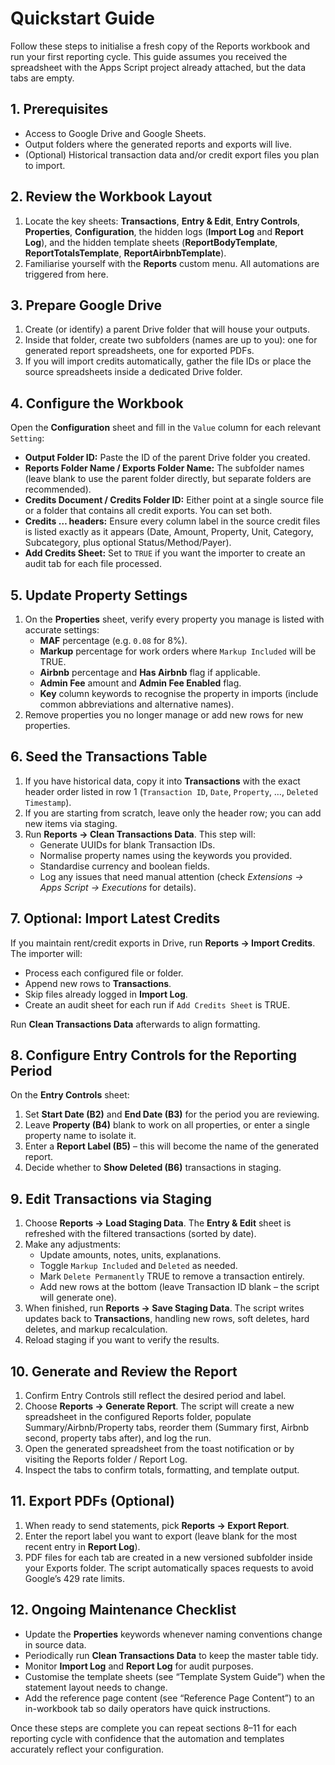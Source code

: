 # Quickstart Guide

Follow these steps to initialise a fresh copy of the Reports workbook and run your first reporting cycle. This guide assumes you received the spreadsheet with the Apps Script project already attached, but the data tabs are empty.

## 1. Prerequisites

-   Access to Google Drive and Google Sheets.
-   Output folders where the generated reports and exports will live.
-   (Optional) Historical transaction data and/or credit export files you plan to import.

## 2. Review the Workbook Layout

1. Locate the key sheets: **Transactions**, **Entry & Edit**, **Entry Controls**, **Properties**, **Configuration**, the hidden logs (**Import Log** and **Report Log**), and the hidden template sheets (**ReportBodyTemplate**, **ReportTotalsTemplate**, **ReportAirbnbTemplate**).
2. Familiarise yourself with the **Reports** custom menu. All automations are triggered from here.

## 3. Prepare Google Drive

1. Create (or identify) a parent Drive folder that will house your outputs.
2. Inside that folder, create two subfolders (names are up to you): one for generated report spreadsheets, one for exported PDFs.
3. If you will import credits automatically, gather the file IDs or place the source spreadsheets inside a dedicated Drive folder.

## 4. Configure the Workbook

Open the **Configuration** sheet and fill in the `Value` column for each relevant `Setting`:

-   **Output Folder ID:** Paste the ID of the parent Drive folder you created.
-   **Reports Folder Name / Exports Folder Name:** The subfolder names (leave blank to use the parent folder directly, but separate folders are recommended).
-   **Credits Document / Credits Folder ID:** Either point at a single source file or a folder that contains all credit exports. You can set both.
-   **Credits … headers:** Ensure every column label in the source credit files is listed exactly as it appears (Date, Amount, Property, Unit, Category, Subcategory, plus optional Status/Method/Payer).
-   **Add Credits Sheet:** Set to `TRUE` if you want the importer to create an audit tab for each file processed.

## 5. Update Property Settings

1. On the **Properties** sheet, verify every property you manage is listed with accurate settings:
    - **MAF** percentage (e.g. `0.08` for 8%).
    - **Markup** percentage for work orders where `Markup Included` will be TRUE.
    - **Airbnb** percentage and **Has Airbnb** flag if applicable.
    - **Admin Fee** amount and **Admin Fee Enabled** flag.
    - **Key** column keywords to recognise the property in imports (include common abbreviations and alternative names).
2. Remove properties you no longer manage or add new rows for new properties.

## 6. Seed the Transactions Table

1. If you have historical data, copy it into **Transactions** with the exact header order listed in row 1 (`Transaction ID`, `Date`, `Property`, …, `Deleted Timestamp`).
2. If you are starting from scratch, leave only the header row; you can add new items via staging.
3. Run **Reports → Clean Transactions Data**. This step will:
    - Generate UUIDs for blank Transaction IDs.
    - Normalise property names using the keywords you provided.
    - Standardise currency and boolean fields.
    - Log any issues that need manual attention (check _Extensions → Apps Script → Executions_ for details).

## 7. Optional: Import Latest Credits

If you maintain rent/credit exports in Drive, run **Reports → Import Credits**. The importer will:

-   Process each configured file or folder.
-   Append new rows to **Transactions**.
-   Skip files already logged in **Import Log**.
-   Create an audit sheet for each run if `Add Credits Sheet` is TRUE.

Run **Clean Transactions Data** afterwards to align formatting.

## 8. Configure Entry Controls for the Reporting Period

On the **Entry Controls** sheet:

1. Set **Start Date (B2)** and **End Date (B3)** for the period you are reviewing.
2. Leave **Property (B4)** blank to work on all properties, or enter a single property name to isolate it.
3. Enter a **Report Label (B5)** – this will become the name of the generated report.
4. Decide whether to **Show Deleted (B6)** transactions in staging.

## 9. Edit Transactions via Staging

1. Choose **Reports → Load Staging Data**. The **Entry & Edit** sheet is refreshed with the filtered transactions (sorted by date).
2. Make any adjustments:
    - Update amounts, notes, units, explanations.
    - Toggle `Markup Included` and `Deleted` as needed.
    - Mark `Delete Permanently` TRUE to remove a transaction entirely.
    - Add new rows at the bottom (leave Transaction ID blank – the script will generate one).
3. When finished, run **Reports → Save Staging Data**. The script writes updates back to **Transactions**, handling new rows, soft deletes, hard deletes, and markup recalculation.
4. Reload staging if you want to verify the results.

## 10. Generate and Review the Report

1. Confirm Entry Controls still reflect the desired period and label.
2. Choose **Reports → Generate Report**. The script will create a new spreadsheet in the configured Reports folder, populate Summary/Airbnb/Property tabs, reorder them (Summary first, Airbnb second, property tabs after), and log the run.
3. Open the generated spreadsheet from the toast notification or by visiting the Reports folder / Report Log.
4. Inspect the tabs to confirm totals, formatting, and template output.

## 11. Export PDFs (Optional)

1. When ready to send statements, pick **Reports → Export Report**.
2. Enter the report label you want to export (leave blank for the most recent entry in **Report Log**).
3. PDF files for each tab are created in a new versioned subfolder inside your Exports folder. The script automatically spaces requests to avoid Google’s 429 rate limits.

## 12. Ongoing Maintenance Checklist

-   Update the **Properties** keywords whenever naming conventions change in source data.
-   Periodically run **Clean Transactions Data** to keep the master table tidy.
-   Monitor **Import Log** and **Report Log** for audit purposes.
-   Customise the template sheets (see “Template System Guide”) when the statement layout needs to change.
-   Add the reference page content (see “Reference Page Content”) to an in-workbook tab so daily operators have quick instructions.

Once these steps are complete you can repeat sections 8–11 for each reporting cycle with confidence that the automation and templates accurately reflect your configuration.

